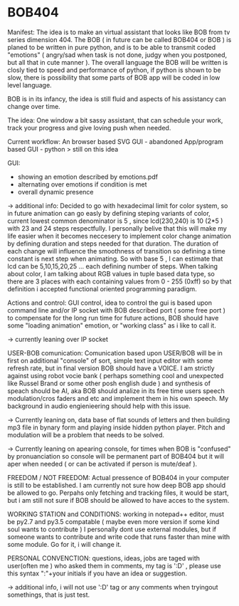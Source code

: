 # BOB404

Manifest: 
The idea is to make an virtual assistant that looks like BOB from tv series dimension 404. The BOB ( in future can be called BOB404 or BOB ) is planed to be written in pure python, and is to be able to transmit coded "emotions" ( angry/sad when task is not done, judgy when you postponed, but all that in cute manner ). The overall language the BOB will be written is closly tied to speed and performance of python, if python is shown to be slow, there is possibility that some parts of BOB app will be coded in low level language. 

BOB is in its infancy, the idea is still fluid and aspects of his assistancy can change over time. 

The idea:
One window a bit sassy assistant, that can schedule your work, track your progress and give loving push when needed. 

Current workflow:
An browser based SVG GUI - abandoned
App/program based GUI - python > still on this idea

GUI:
- showing an emotion described by emotions.pdf
- alternating over emotions if condition is met
- overall dynamic presence 

-> additional info:
  Decided to go with hexadecimal limit for color system, so in future animation can go easly by defining steping variants of color, current lowest common denominator is 5 , since lcd(230,240) is 10 (2*5 ) with 23 and 24 steps respectfully. I personally belive that this will make my life easier when it becomes neccesery to implement color change animation by defining duration and steps needed for that duration. The duration of each change will influence the smoothness of transition so defining a time constant is next step when animating. So with base 5 , I can estimate that lcd can be 5,10,15,20,25 ... each defining number of steps.
  When talking about color, I am talking about RGB values in tuple based data type, so there are 3 places with each containing values from 0 - 255 (0xff) so by that definition i accepted functional oriented programming paradigm. 
  
Actions and control:
  GUI control, idea to control the gui is based upon command line and/or IP socket with BOB described port ( some free port ) to compensate for the long run time for future actions, BOB should have some "loading animation" emotion, or "working class" as i like to call it. 
  
-> currently leaning over IP socket

USER-BOB comunication:
 Comunication based upon USER/BOB will be in first on additional "console" of sort, simple text input editor with some refresh rate, but in final version BOB should have a VOICE. I am strictly against using robot vocie bank ( perhaps something cool and unexpected like Russel Brand or some other posh english dude ) and synthesis of speach should be AI, aka BOB should analize in its free time users speech modulation/cros faders and etc and implement them in his own speech. My background in audio engienieering should help with this issue.
 
-> Currently leaning on, data base of flat sounds of letters and then building mp3 file in bynary form and playing inside hidden python player. Pitch and modulation will be a problem that needs to be solved. 

-> Currently leaning on apearing console, for times when BOB is "confused" by pronuanciation so console will be permanent part of BOB404 but it will aper when needed ( or can be activated if person is mute/deaf ).

FREEDOM / NOT FREEDOM:
  Actual pressence of BOB404 in your computer is still to be established. I am currently not sure how deep BOB app should be allowed to go. Perpahs only fetching and tracking files, it would be start, but i am still not sure if BOB should be allowed to have acces to the system. 


WORKING STATION and CONDITIONS:
working in notepad++ editor, 
must be py2.7 and py3.5 compatable ( maybe even more version if some kind soul wants to contribute )
I personally dont use external modules, but if someone wants to contribute and write code that runs faster than mine with some module. Go for it, i will change it. 

PERSONAL CONVENCTION:
questions, ideas, jobs are taged with user(often me ) who asked them in comments, 
my tag is ':D' , please use this syntax ":"+your initials if you have an idea or suggestion.

-> additional info, i will not use ':D' tag or any comments when tryingout somethings, that is just test. 
